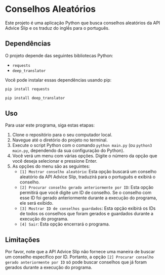 # Conselhos Aleatórios

Este projeto é uma aplicação Python que busca conselhos aleatórios da API Advice Slip e os traduz do inglês para o português.

## Dependências

O projeto depende das seguintes bibliotecas Python:

- `requests`
- `deep_translator`

Você pode instalar essas dependências usando pip:

```bash
pip install requests
```

```bash
pip install deep_translator
```

## Uso

Para usar este programa, siga estas etapas:

1. Clone o repositório para o seu computador local.
2. Navegue até o diretório do projeto no terminal.
3. Execute o script Python com o comando `python main.py` (ou `python3 main.py`, dependendo da sua configuração do Python).
4. Você verá um menu com várias opções. Digite o número da opção que você deseja selecionar e pressione Enter.
5. As opções do menu são as seguintes:
    - `[1] Mostrar conselho aleatório`: Esta opção buscará um conselho aleatório da API Advice Slip, traduzirá para o português e exibirá o conselho.
    - `[2] Procurar conselho gerado anteriormente por ID`: Esta opção permitirá que você digite um ID de conselho. Se o conselho com esse ID foi gerado anteriormente durante a execução do programa, ele será exibido.
    - `[3] Mostrar ID de conselhos guardados`: Esta opção exibirá os IDs de todos os conselhos que foram gerados e guardados durante a execução do programa.
    - `[4] Sair`: Esta opção encerrará o programa.

## Limitações

Por favor, note que a API Advice Slip não fornece uma maneira de buscar um conselho específico por ID. Portanto, a opção `[2] Procurar conselho gerado anteriormente por ID` só pode buscar conselhos que já foram gerados durante a execução do programa.
